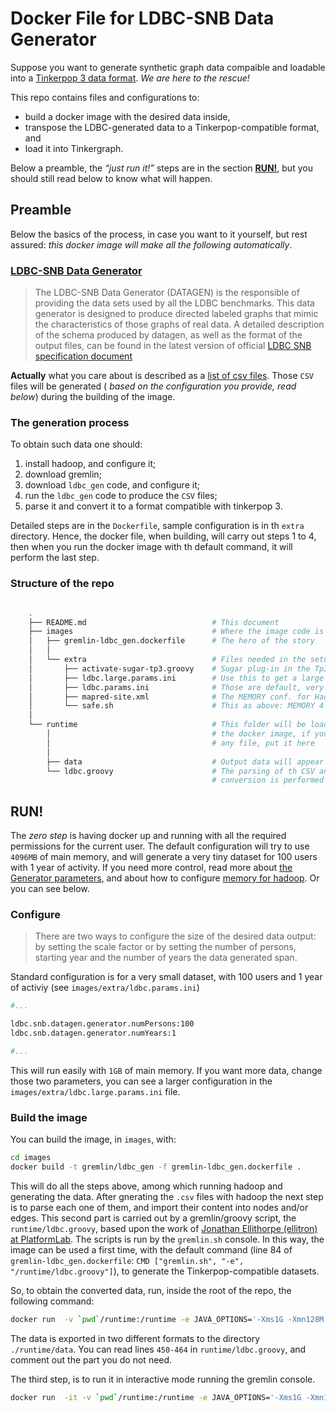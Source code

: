 # Docker File for LDBC-SNB Data Generator

Suppose you want to generate synthetic graph data compaible and loadable into a [Tinkerpop 3 data format](http://tinkerpop.apache.org/docs/current/reference/#_gremlin_i_o).
*We are here to the rescue!*

This repo contains files and configurations to:

* build a docker image with the desired data inside,
* transpose the LDBC-generated data to a Tinkerpop-compatible format, and
* load it into Tinkergraph.

Below a preamble, the *“just run it!”* steps are in the section **[RUN!](#run)**, but you should still read below to know what will happen. 

## Preamble

Below the basics of the process, in case you want to it yourself, but rest assured: *this docker image will make all the following automatically*.

### [LDBC-SNB Data Generator](https://github.com/ldbc/ldbc_snb_datagen)

>   The LDBC-SNB Data Generator (DATAGEN) is the responsible of providing the data sets used by all the LDBC benchmarks.
>   This data generator is designed to produce directed labeled graphs that mimic the characteristics of those graphs of real data.
>   A detailed description of the schema produced by datagen, as well as the format of the output files, can be found in the latest version of official [LDBC SNB specification document](https://github.com/ldbc/ldbc_snb_docs)

**Actually** what you care about is described as a [list of csv files](https://github.com/ldbc/ldbc_snb_datagen/wiki/Generated-CSV-Files).
Those `CSV` files will be generated ( *based on the configuration you provide, read below*) during the building of the image.


### The generation process

To obtain such data one should: 

1. install hadoop, and configure it;
2. download gremlin;
3. download `ldbc_gen` code, and configure it;
4. run the  `ldbc_gen` code to produce the `CSV` files;
5. parse it and convert it to a format compatible with tinkerpop 3.

Detailed steps are in the `Dockerfile`, sample configuration is in th `extra` directory.
Hence, the docker file, when building, will carry out steps 1 to 4, then when you run the docker image with th default command, it will perform the last step.

### Structure of the repo

~~~bash

    .
    ├── README.md                            # This document
    ├── images                               # Where the image code is
    │   ├── gremlin-ldbc_gen.dockerfile      # The hero of the story
    │   │      
    │   └── extra                            # Files needed in the setup
    │       ├── activate-sugar-tp3.groovy    # Sugar plug-in in the Tp3 Console
    │       ├── ldbc.large.params.ini        # Use this to get a large dataset
    │       ├── ldbc.params.ini              # Those are default, very small
    │       ├── mapred-site.xml              # The MEMORY conf. for Hadoop
    │       └── safe.sh                      # This as above: MEMORY 4 Hadoop
    │
    └── runtime                              # This folder will be loaded INSIDE
        │                                    # the docker image, if you need 
        │                                    # any file, put it here
        │
        ├── data                             # Output data will appear here
        └── ldbc.groovy                      # The parsing of th CSV and the 
                                             # conversion is performed by this 

~~~


## RUN!

The *zero step* is having docker up and running with all the required permissions for the current user.
The default configuration will try to use `4096MB` of main memory, and will generate a very tiny dataset for 100 users with 1 year of activity.
If you need more control, read more about [the Generator parameters](https://github.com/ldbc/ldbc_snb_datagen/wiki/Compilation_Execution), and about how to configure [memory for hadoop](https://hadoop.apache.org/docs/r2.7.2/hadoop-mapreduce-client/hadoop-mapreduce-client-core/mapred-default.xml).
Or you can see below.


### Configure

> There are two ways to configure the size of the desired data output: by setting the scale factor or by setting the number of persons, starting year and the number of years the data generated span. 

Standard configuration is for a very small dataset, with 100 users and 1 year of activiy (see `images/extra/ldbc.params.ini`)

~~~~bash
#...

ldbc.snb.datagen.generator.numPersons:100
ldbc.snb.datagen.generator.numYears:1

#...
~~~~

This will run easily with `1GB` of main memory.
If you want more data, change those two parameters, you can see a larger configuration in the `images/extra/ldbc.large.params.ini` file.


### Build the image

You can build the image, in `images`, with:


~~~bash
cd images
docker build -t gremlin/ldbc_gen -f gremlin-ldbc_gen.dockerfile .
~~~

This will do all the steps above, among which running hadoop and generating the data.
After gnerating the `.csv` files with hadoop the next step is to parse each one of them, and import their content into nodes and/or edges.
This second part is carried out by a gremlin/groovy script, the `runtime/ldbc.groovy`,  based upon the work of [Jonathan Ellithorpe (ellitron) at PlatformLab](https://github.com/PlatformLab/ldbc-snb-impls/blob/master/snb-interactive-titan/src/main/java/net/ellitron/ldbcsnbimpls/interactive/titan/TitanGraphLoader.java).
The scripts is run by the `gremlin.sh` console.
In this way, the image can be used a first time, with the default command (line 84 of `gremlin-ldbc_gen.dockerfile`:  `CMD ["gremlin.sh", "-e", "/runtime/ldbc.groovy"]`), to generate the Tinkerpop-compatible datasets.

So, to obtain the converted data, run, inside the root of the repo, the following command:

~~~bash
docker run  -v `pwd`/runtime:/runtime -e JAVA_OPTIONS='-Xms1G -Xmn128M -Xmx4G' gremlin/ldbc_gen
~~~

The data is exported in two different formats to the directory `./runtime/data`.
You can read lines `450-464`  in `runtime/ldbc.groovy`, and comment out the part you do not need.


The third step, is to run it in interactive mode running the gremlin console.


~~~bash
docker run  -it -v `pwd`/runtime:/runtime -e JAVA_OPTIONS='-Xms1G -Xmn128M -Xmx32G' gremlin/ldbc_gen gremlin.sh
~~~


